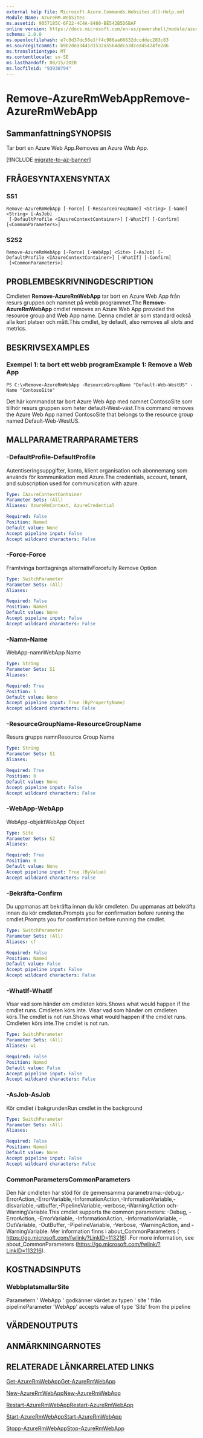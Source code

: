 ```yaml
---
external help file: Microsoft.Azure.Commands.Websites.dll-Help.xml
Module Name: AzureRM.WebSites
ms.assetid: 9057185C-6F22-4C4A-8480-BE542B5D6BAF
online version: https://docs.microsoft.com/en-us/powershell/module/azurerm.websites/remove-azurermwebapp
schema: 2.0.0
ms.openlocfilehash: e7c0d37dc56e1ff4c986aa66632dccddec283c83
ms.sourcegitcommit: b9b2dea3441d1532a5564ddca3dced45424fe2d6
ms.translationtype: MT
ms.contentlocale: sv-SE
ms.lasthandoff: 08/15/2020
ms.locfileid: "93930794"
---
```

# <span data-ttu-id="27bd8-101">Remove-AzureRmWebApp</span><span class="sxs-lookup"><span data-stu-id="27bd8-101">Remove-AzureRmWebApp</span></span>

## <span data-ttu-id="27bd8-102">Sammanfattning</span><span class="sxs-lookup"><span data-stu-id="27bd8-102">SYNOPSIS</span></span>
<span data-ttu-id="27bd8-103">Tar bort en Azure Web App.</span><span class="sxs-lookup"><span data-stu-id="27bd8-103">Removes an Azure Web App.</span></span>

[!INCLUDE [migrate-to-az-banner](../../includes/migrate-to-az-banner.md)]

## <span data-ttu-id="27bd8-104">FRÅGESYNTAXEN</span><span class="sxs-lookup"><span data-stu-id="27bd8-104">SYNTAX</span></span>

### <span data-ttu-id="27bd8-105">S</span><span class="sxs-lookup"><span data-stu-id="27bd8-105">S1</span></span>
```
Remove-AzureRmWebApp [-Force] [-ResourceGroupName] <String> [-Name] <String> [-AsJob]
 [-DefaultProfile <IAzureContextContainer>] [-WhatIf] [-Confirm] [<CommonParameters>]
```

### <span data-ttu-id="27bd8-106">S2</span><span class="sxs-lookup"><span data-stu-id="27bd8-106">S2</span></span>
```
Remove-AzureRmWebApp [-Force] [-WebApp] <Site> [-AsJob] [-DefaultProfile <IAzureContextContainer>] [-WhatIf] [-Confirm]
 [<CommonParameters>]
```

## <span data-ttu-id="27bd8-107">PROBLEMBESKRIVNING</span><span class="sxs-lookup"><span data-stu-id="27bd8-107">DESCRIPTION</span></span>
<span data-ttu-id="27bd8-108">Cmdleten **Remove-AzureRmWebApp** tar bort en Azure Web App från resurs gruppen och namnet på webb programmet.</span><span class="sxs-lookup"><span data-stu-id="27bd8-108">The **Remove-AzureRmWebApp** cmdlet removes an Azure Web App provided the resource group and Web App name.</span></span>
<span data-ttu-id="27bd8-109">Denna cmdlet är som standard också alla kort platser och mått.</span><span class="sxs-lookup"><span data-stu-id="27bd8-109">This cmdlet, by default, also removes all slots and metrics.</span></span>

## <span data-ttu-id="27bd8-110">BESKRIVS</span><span class="sxs-lookup"><span data-stu-id="27bd8-110">EXAMPLES</span></span>

### <span data-ttu-id="27bd8-111">Exempel 1: ta bort ett webb program</span><span class="sxs-lookup"><span data-stu-id="27bd8-111">Example 1: Remove a Web App</span></span>
```
PS C:\>Remove-AzureRmWebApp -ResourceGroupName "Default-Web-WestUS" -Name "ContosoSite"
```

<span data-ttu-id="27bd8-112">Det här kommandot tar bort Azure Web App med namnet ContosoSite som tillhör resurs gruppen som heter default-West-väst.</span><span class="sxs-lookup"><span data-stu-id="27bd8-112">This command removes the Azure Web App named ContosoSite that belongs to the resource group named Default-Web-WestUS.</span></span>

## <span data-ttu-id="27bd8-113">MALLPARAMETRAR</span><span class="sxs-lookup"><span data-stu-id="27bd8-113">PARAMETERS</span></span>

### <span data-ttu-id="27bd8-114">-DefaultProfile</span><span class="sxs-lookup"><span data-stu-id="27bd8-114">-DefaultProfile</span></span>
<span data-ttu-id="27bd8-115">Autentiseringsuppgifter, konto, klient organisation och abonnemang som används för kommunikation med Azure.</span><span class="sxs-lookup"><span data-stu-id="27bd8-115">The credentials, account, tenant, and subscription used for communication with azure.</span></span>

```yaml
Type: IAzureContextContainer
Parameter Sets: (All)
Aliases: AzureRmContext, AzureCredential

Required: False
Position: Named
Default value: None
Accept pipeline input: False
Accept wildcard characters: False
```

### <span data-ttu-id="27bd8-116">-Force</span><span class="sxs-lookup"><span data-stu-id="27bd8-116">-Force</span></span>
<span data-ttu-id="27bd8-117">Framtvinga borttagnings alternativ</span><span class="sxs-lookup"><span data-stu-id="27bd8-117">Forcefully Remove Option</span></span>

```yaml
Type: SwitchParameter
Parameter Sets: (All)
Aliases: 

Required: False
Position: Named
Default value: None
Accept pipeline input: False
Accept wildcard characters: False
```

### <span data-ttu-id="27bd8-118">-Namn</span><span class="sxs-lookup"><span data-stu-id="27bd8-118">-Name</span></span>
<span data-ttu-id="27bd8-119">WebApp-namn</span><span class="sxs-lookup"><span data-stu-id="27bd8-119">WebApp Name</span></span>

```yaml
Type: String
Parameter Sets: S1
Aliases: 

Required: True
Position: 1
Default value: None
Accept pipeline input: True (ByPropertyName)
Accept wildcard characters: False
```

### <span data-ttu-id="27bd8-120">-ResourceGroupName</span><span class="sxs-lookup"><span data-stu-id="27bd8-120">-ResourceGroupName</span></span>
<span data-ttu-id="27bd8-121">Resurs grupps namn</span><span class="sxs-lookup"><span data-stu-id="27bd8-121">Resource Group Name</span></span>

```yaml
Type: String
Parameter Sets: S1
Aliases: 

Required: True
Position: 0
Default value: None
Accept pipeline input: False
Accept wildcard characters: False
```

### <span data-ttu-id="27bd8-122">-WebApp</span><span class="sxs-lookup"><span data-stu-id="27bd8-122">-WebApp</span></span>
<span data-ttu-id="27bd8-123">WebApp-objekt</span><span class="sxs-lookup"><span data-stu-id="27bd8-123">WebApp Object</span></span>

```yaml
Type: Site
Parameter Sets: S2
Aliases: 

Required: True
Position: 0
Default value: None
Accept pipeline input: True (ByValue)
Accept wildcard characters: False
```

### <span data-ttu-id="27bd8-124">-Bekräfta</span><span class="sxs-lookup"><span data-stu-id="27bd8-124">-Confirm</span></span>
<span data-ttu-id="27bd8-125">Du uppmanas att bekräfta innan du kör cmdleten. Du uppmanas att bekräfta innan du kör cmdleten.</span><span class="sxs-lookup"><span data-stu-id="27bd8-125">Prompts you for confirmation before running the cmdlet.Prompts you for confirmation before running the cmdlet.</span></span>

```yaml
Type: SwitchParameter
Parameter Sets: (All)
Aliases: cf

Required: False
Position: Named
Default value: False
Accept pipeline input: False
Accept wildcard characters: False
```

### <span data-ttu-id="27bd8-126">-WhatIf</span><span class="sxs-lookup"><span data-stu-id="27bd8-126">-WhatIf</span></span>
<span data-ttu-id="27bd8-127">Visar vad som händer om cmdleten körs.</span><span class="sxs-lookup"><span data-stu-id="27bd8-127">Shows what would happen if the cmdlet runs.</span></span>
<span data-ttu-id="27bd8-128">Cmdleten körs inte. Visar vad som händer om cmdleten körs.</span><span class="sxs-lookup"><span data-stu-id="27bd8-128">The cmdlet is not run.Shows what would happen if the cmdlet runs.</span></span>
<span data-ttu-id="27bd8-129">Cmdleten körs inte.</span><span class="sxs-lookup"><span data-stu-id="27bd8-129">The cmdlet is not run.</span></span>

```yaml
Type: SwitchParameter
Parameter Sets: (All)
Aliases: wi

Required: False
Position: Named
Default value: False
Accept pipeline input: False
Accept wildcard characters: False
```

### <span data-ttu-id="27bd8-130">-AsJob</span><span class="sxs-lookup"><span data-stu-id="27bd8-130">-AsJob</span></span>
<span data-ttu-id="27bd8-131">Kör cmdlet i bakgrunden</span><span class="sxs-lookup"><span data-stu-id="27bd8-131">Run cmdlet in the background</span></span>

```yaml
Type: SwitchParameter
Parameter Sets: (All)
Aliases: 

Required: False
Position: Named
Default value: None
Accept pipeline input: False
Accept wildcard characters: False
```

### <span data-ttu-id="27bd8-132">CommonParameters</span><span class="sxs-lookup"><span data-stu-id="27bd8-132">CommonParameters</span></span>
<span data-ttu-id="27bd8-133">Den här cmdleten har stöd för de gemensamma parametrarna:-debug,-ErrorAction,-ErrorVariable,-InformationAction,-InformationVariable,-disvariable,-utbuffer,-PipelineVariable,-verbose,-WarningAction och-WarningVariable.</span><span class="sxs-lookup"><span data-stu-id="27bd8-133">This cmdlet supports the common parameters: -Debug, -ErrorAction, -ErrorVariable, -InformationAction, -InformationVariable, -OutVariable, -OutBuffer, -PipelineVariable, -Verbose, -WarningAction, and -WarningVariable.</span></span> <span data-ttu-id="27bd8-134">Mer information finns i about_CommonParameters ( https://go.microsoft.com/fwlink/?LinkID=113216) .</span><span class="sxs-lookup"><span data-stu-id="27bd8-134">For more information, see about_CommonParameters (https://go.microsoft.com/fwlink/?LinkID=113216).</span></span>

## <span data-ttu-id="27bd8-135">KOSTNADS</span><span class="sxs-lookup"><span data-stu-id="27bd8-135">INPUTS</span></span>

### <span data-ttu-id="27bd8-136">Webbplatsmallar</span><span class="sxs-lookup"><span data-stu-id="27bd8-136">Site</span></span>
<span data-ttu-id="27bd8-137">Parametern ' WebApp ' godkänner värdet av typen ' site ' från pipeline</span><span class="sxs-lookup"><span data-stu-id="27bd8-137">Parameter 'WebApp' accepts value of type 'Site' from the pipeline</span></span>

## <span data-ttu-id="27bd8-138">VÄRDEN</span><span class="sxs-lookup"><span data-stu-id="27bd8-138">OUTPUTS</span></span>

## <span data-ttu-id="27bd8-139">ANMÄRKNINGAR</span><span class="sxs-lookup"><span data-stu-id="27bd8-139">NOTES</span></span>

## <span data-ttu-id="27bd8-140">RELATERADE LÄNKAR</span><span class="sxs-lookup"><span data-stu-id="27bd8-140">RELATED LINKS</span></span>

[<span data-ttu-id="27bd8-141">Get-AzureRmWebApp</span><span class="sxs-lookup"><span data-stu-id="27bd8-141">Get-AzureRmWebApp</span></span>](./Get-AzureRmWebApp.md)

[<span data-ttu-id="27bd8-142">New-AzureRmWebApp</span><span class="sxs-lookup"><span data-stu-id="27bd8-142">New-AzureRmWebApp</span></span>](./New-AzureRmWebApp.md)

[<span data-ttu-id="27bd8-143">Restart-AzureRmWebApp</span><span class="sxs-lookup"><span data-stu-id="27bd8-143">Restart-AzureRmWebApp</span></span>](./Restart-AzureRmWebApp.md)

[<span data-ttu-id="27bd8-144">Start-AzureRmWebApp</span><span class="sxs-lookup"><span data-stu-id="27bd8-144">Start-AzureRmWebApp</span></span>](./Start-AzureRmWebApp.md)

[<span data-ttu-id="27bd8-145">Stopp-AzureRmWebApp</span><span class="sxs-lookup"><span data-stu-id="27bd8-145">Stop-AzureRmWebApp</span></span>](./Stop-AzureRmWebApp.md)


